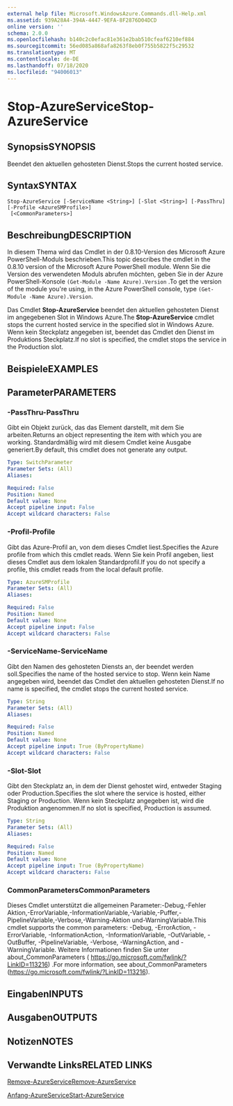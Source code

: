 ```yaml
---
external help file: Microsoft.WindowsAzure.Commands.dll-Help.xml
ms.assetid: 939A28A4-394A-4447-9EFA-8F2876D04DCD
online version: ''
schema: 2.0.0
ms.openlocfilehash: b140c2c0efac81e361e2bab510cfeaf6210ef884
ms.sourcegitcommit: 56ed085a868afa8263f8eb0f755b5822f5c29532
ms.translationtype: MT
ms.contentlocale: de-DE
ms.lasthandoff: 07/18/2020
ms.locfileid: "94006013"
---
```

# <span data-ttu-id="a36ba-101">Stop-AzureService</span><span class="sxs-lookup"><span data-stu-id="a36ba-101">Stop-AzureService</span></span>

## <span data-ttu-id="a36ba-102">Synopsis</span><span class="sxs-lookup"><span data-stu-id="a36ba-102">SYNOPSIS</span></span>
<span data-ttu-id="a36ba-103">Beendet den aktuellen gehosteten Dienst.</span><span class="sxs-lookup"><span data-stu-id="a36ba-103">Stops the current hosted service.</span></span>

## <span data-ttu-id="a36ba-104">Syntax</span><span class="sxs-lookup"><span data-stu-id="a36ba-104">SYNTAX</span></span>

```
Stop-AzureService [-ServiceName <String>] [-Slot <String>] [-PassThru] [-Profile <AzureSMProfile>]
 [<CommonParameters>]
```

## <span data-ttu-id="a36ba-105">Beschreibung</span><span class="sxs-lookup"><span data-stu-id="a36ba-105">DESCRIPTION</span></span>
<span data-ttu-id="a36ba-106">In diesem Thema wird das Cmdlet in der 0.8.10-Version des Microsoft Azure PowerShell-Moduls beschrieben.</span><span class="sxs-lookup"><span data-stu-id="a36ba-106">This topic describes the cmdlet in the 0.8.10 version of the Microsoft Azure PowerShell module.</span></span>
<span data-ttu-id="a36ba-107">Wenn Sie die Version des verwendeten Moduls abrufen möchten, geben Sie in der Azure PowerShell-Konsole `(Get-Module -Name Azure).Version` .</span><span class="sxs-lookup"><span data-stu-id="a36ba-107">To get the version of the module you're using, in the Azure PowerShell console, type `(Get-Module -Name Azure).Version`.</span></span>

<span data-ttu-id="a36ba-108">Das Cmdlet **Stop-AzureService** beendet den aktuellen gehosteten Dienst im angegebenen Slot in Windows Azure.</span><span class="sxs-lookup"><span data-stu-id="a36ba-108">The **Stop-AzureService** cmdlet stops the current hosted service in the specified slot in Windows Azure.</span></span>
<span data-ttu-id="a36ba-109">Wenn kein Steckplatz angegeben ist, beendet das Cmdlet den Dienst im Produktions Steckplatz.</span><span class="sxs-lookup"><span data-stu-id="a36ba-109">If no slot is specified, the cmdlet stops the service in the Production slot.</span></span>

## <span data-ttu-id="a36ba-110">Beispiele</span><span class="sxs-lookup"><span data-stu-id="a36ba-110">EXAMPLES</span></span>

## <span data-ttu-id="a36ba-111">Parameter</span><span class="sxs-lookup"><span data-stu-id="a36ba-111">PARAMETERS</span></span>

### <span data-ttu-id="a36ba-112">-PassThru</span><span class="sxs-lookup"><span data-stu-id="a36ba-112">-PassThru</span></span>
<span data-ttu-id="a36ba-113">Gibt ein Objekt zurück, das das Element darstellt, mit dem Sie arbeiten.</span><span class="sxs-lookup"><span data-stu-id="a36ba-113">Returns an object representing the item with which you are working.</span></span>
<span data-ttu-id="a36ba-114">Standardmäßig wird mit diesem Cmdlet keine Ausgabe generiert.</span><span class="sxs-lookup"><span data-stu-id="a36ba-114">By default, this cmdlet does not generate any output.</span></span>

```yaml
Type: SwitchParameter
Parameter Sets: (All)
Aliases: 

Required: False
Position: Named
Default value: None
Accept pipeline input: False
Accept wildcard characters: False
```

### <span data-ttu-id="a36ba-115">-Profil</span><span class="sxs-lookup"><span data-stu-id="a36ba-115">-Profile</span></span>
<span data-ttu-id="a36ba-116">Gibt das Azure-Profil an, von dem dieses Cmdlet liest.</span><span class="sxs-lookup"><span data-stu-id="a36ba-116">Specifies the Azure profile from which this cmdlet reads.</span></span>
<span data-ttu-id="a36ba-117">Wenn Sie kein Profil angeben, liest dieses Cmdlet aus dem lokalen Standardprofil.</span><span class="sxs-lookup"><span data-stu-id="a36ba-117">If you do not specify a profile, this cmdlet reads from the local default profile.</span></span>

```yaml
Type: AzureSMProfile
Parameter Sets: (All)
Aliases: 

Required: False
Position: Named
Default value: None
Accept pipeline input: False
Accept wildcard characters: False
```

### <span data-ttu-id="a36ba-118">-ServiceName</span><span class="sxs-lookup"><span data-stu-id="a36ba-118">-ServiceName</span></span>
<span data-ttu-id="a36ba-119">Gibt den Namen des gehosteten Diensts an, der beendet werden soll.</span><span class="sxs-lookup"><span data-stu-id="a36ba-119">Specifies the name of the hosted service to stop.</span></span>
<span data-ttu-id="a36ba-120">Wenn kein Name angegeben wird, beendet das Cmdlet den aktuellen gehosteten Dienst.</span><span class="sxs-lookup"><span data-stu-id="a36ba-120">If no name is specified, the cmdlet stops the current hosted service.</span></span>

```yaml
Type: String
Parameter Sets: (All)
Aliases: 

Required: False
Position: Named
Default value: None
Accept pipeline input: True (ByPropertyName)
Accept wildcard characters: False
```

### <span data-ttu-id="a36ba-121">-Slot</span><span class="sxs-lookup"><span data-stu-id="a36ba-121">-Slot</span></span>
<span data-ttu-id="a36ba-122">Gibt den Steckplatz an, in dem der Dienst gehostet wird, entweder Staging oder Production.</span><span class="sxs-lookup"><span data-stu-id="a36ba-122">Specifies the slot where the service is hosted, either Staging or Production.</span></span>
<span data-ttu-id="a36ba-123">Wenn kein Steckplatz angegeben ist, wird die Produktion angenommen.</span><span class="sxs-lookup"><span data-stu-id="a36ba-123">If no slot is specified,  Production is assumed.</span></span>

```yaml
Type: String
Parameter Sets: (All)
Aliases: 

Required: False
Position: Named
Default value: None
Accept pipeline input: True (ByPropertyName)
Accept wildcard characters: False
```

### <span data-ttu-id="a36ba-124">CommonParameters</span><span class="sxs-lookup"><span data-stu-id="a36ba-124">CommonParameters</span></span>
<span data-ttu-id="a36ba-125">Dieses Cmdlet unterstützt die allgemeinen Parameter:-Debug,-Fehler Aktion,-ErrorVariable,-InformationVariable,-Variable,-Puffer,-PipelineVariable,-Verbose,-Warning-Aktion und-WarningVariable.</span><span class="sxs-lookup"><span data-stu-id="a36ba-125">This cmdlet supports the common parameters: -Debug, -ErrorAction, -ErrorVariable, -InformationAction, -InformationVariable, -OutVariable, -OutBuffer, -PipelineVariable, -Verbose, -WarningAction, and -WarningVariable.</span></span> <span data-ttu-id="a36ba-126">Weitere Informationen finden Sie unter about_CommonParameters ( https://go.microsoft.com/fwlink/?LinkID=113216) .</span><span class="sxs-lookup"><span data-stu-id="a36ba-126">For more information, see about_CommonParameters (https://go.microsoft.com/fwlink/?LinkID=113216).</span></span>

## <span data-ttu-id="a36ba-127">Eingaben</span><span class="sxs-lookup"><span data-stu-id="a36ba-127">INPUTS</span></span>

## <span data-ttu-id="a36ba-128">Ausgaben</span><span class="sxs-lookup"><span data-stu-id="a36ba-128">OUTPUTS</span></span>

## <span data-ttu-id="a36ba-129">Notizen</span><span class="sxs-lookup"><span data-stu-id="a36ba-129">NOTES</span></span>

## <span data-ttu-id="a36ba-130">Verwandte Links</span><span class="sxs-lookup"><span data-stu-id="a36ba-130">RELATED LINKS</span></span>

[<span data-ttu-id="a36ba-131">Remove-AzureService</span><span class="sxs-lookup"><span data-stu-id="a36ba-131">Remove-AzureService</span></span>](./Remove-AzureService.md)

[<span data-ttu-id="a36ba-132">Anfang-AzureService</span><span class="sxs-lookup"><span data-stu-id="a36ba-132">Start-AzureService</span></span>](./Start-AzureService.md)


